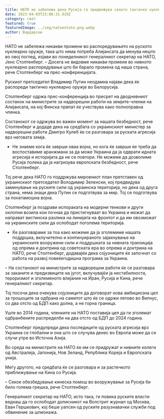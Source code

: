 ```yaml
---
title: НАТО не забележа дека Русија го придвижува своето тактичко нуклеарно оружје
date: 2023-04-03T23:08:31.919Z
category: свет
featured: true
featuredImage: ../img/natoentato.png.webp
author: Вардарски
---
```


НАТО не забележа никакви промени во распоредувањето на руското нуклеарно оружје, така што нема потреба Алијансата да менува нешто во овој поглед, изјави во понеделникот генералниот секретар на НАТО, Јенс Столтенберг.
– Досега не видовме никакви промени во нивното нуклеарно распоредување што би барало промена од наша страна, рече Столтенберг на прес-конференцијата.

Рускиот претседател Владимир Путин неодамна најави дека ќе распореди тактичко нуклеарно оружје во Белорусија.

Столтенберг одржа прес-конференција во пресрет на дводневниот состанок на министрите за надворешни работи на земјите-членки на Алијансата, на кој Финска првпат ќе учествува како полноправна членка.

Состанокот се одржува во важен момент за нашата безбедност, рече Столтенберг и додаде дека на средбата со украинскиот министер за надворешни работи Дмитро Кулеб ќе се разговара за руската агресија врз неговата земја.

- Не знаеме кога ќе заврши оваа војна, но кога ќе заврши ќе треба да воспоставиме аранжмани за да може Украина да ја одврати идната агресија и историјата да не се повтори. Не можеме да дозволиме Русија полека да ја нагризува европската безбедност, рече Столтенберг.

Тој рече дека НАТО го поддржува мировниот план претставен од украинскиот претседател Володимир Зеленски, кој предвидува заминување на руските сили од украинска територија, но дека од друга страна, нема знаци дека Путин се подготвува за мир. Тој се подготвува за понатамошна војна.

Столтенберг ја поздрави испораката на модерни тенкови и други оклопни возила кои почнаа да пристигнуваат во Украина и можат да направат вистинска разлика на линијата на фронтот и да им овозможат на украинските сили да ослободат поголема територија.

- Ќе разговараме за тоа како можеме да ја зголемиме нашата поддршка, вклучително и континуираното зајакнување на украинските вооружени сили и поддршката за нивната транзиција од опрема и доктрина од советската ера во опрема и доктрина на НАТО, рече Столтенберг, додавајќи дека сојузниците ќе започнат со работа на развој повеќегодишна програма за Украина.

– На состанокот на министрите за надворешни работи ќе се разговара за заканите и предизвиците на југот, вклучувајќи ја нестабилноста, тероризмот и зголеменото влијание на Иран, Русија и Кина, рече генералниот секретар.

Тој посочи дека очекува сојузниците да договорат нова амбициозна цел за трошоците за одбрана на самитот што ќе се одржи летово во Вилнус, со два отсто од БДП како долна, а не горна граница.

Уште во 2014 година, членките на НАТО поставија цел да ги зголемат одбранбените распределби на два отсто од БДП до 2024 година.

Столтенберг предупреди дека последиците од руската агресија врз Украина се глобални и она што се случува денес во Европа може да се случи утре во Источна Азија.

Во среда на министрите на НАТО ќе им се придружат и нивните колеги од Австралија, Јапонија, Нов Зеланд, Република Кореја и Европската унија.

Меѓу другото, на средбата ќе се разговара и за растечкото приближување на Кина со Русија.

– Секое обезбедување кинеска помош во вооружување за Русија би било голема грешка, рече Столтенберг.

Генералниот секретар на НАТО, исто така, ги повика руските власти веднаш да го ослободат дописникот на Волстрит журнал од Москва, Еван Гершкович, кој беше уапсен од руските разузнавачки служби под обвинение за шпионажа.
